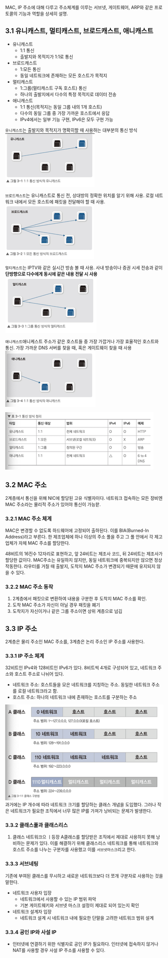 MAC, IP 주소에 대해 다루고 주소체계를 이루는 서브넷, 게이트웨어, ARP와 같은 프로토콜의 기능과 역할을 상세히 설명.

## 3.1 유니캐스트, 멀티캐스트, 브로드캐스트, 애니캐스트

- 유니캐스트
    - 1:1 통신
    - 출발지와 목적지가 1:1로 통신
- 브로드캐스트
    - 1:모든 통신
    - 동일 네트워크에 존재하는 모든 호스트가 목적지
- 멀티캐스트
    - 1:그룹(멀티캐스트 구독 호스트) 통신
    - 하나의 출발지에서 다수의 특정 목적지로 데이터 전송
- 애니캐스트
    - 1:1 통신(목적지는 동일 그룹 내의 1개 호스트)
    - 다수의 동일 그룹 중 가장 가까운 호스트에서 응답
    - IPv4에서는 일부 기능 구현, IPv6은 모두 구현 가능

`유니캐스트`는 출발지와 목적지가 명확히할 때 사용하는 대부분의 통신 방식
![alt text](image/3-1.png)

`브로드캐스트`는 유니캐스트로 통신 전, 상대방의 정확한 위치를 알기 위해 사용. 로컬 네트워크 내에서 모든 호스트에 패킷을 전달해야 할 때 사용.
![alt text](image/3-2.png)

`멀티캐스트`는 IPTV와 같은 실시간 방송 볼 때 사용. 사내 방송이나 증권 시세 전송과 같이 **단방향으로 다수에게 동시에 같은 내용 전달 시 사용**
![alt text](image/3-3.png)

`애니캐스트`애니케스트 주소가 같은 호스트들 중 가장 가깝거나 가장 효율적인 호스트와 통신. 가장 가까운 DNS 서버를 찾을 때, 혹은 게이트웨이 찾을 때 사용
![alt text](image/3-4.png)


![alt text](image/표3-1.png)

## 3.2 MAC 주소
2계층에서 통신을 위해 NIC에 할당된 고유 식별자이다. 네트워크 접속하는 모든 장비엔 MAC 주소라는 물리적 주소가 있어야 통신이 가능핟.
### 3.2.1 MAC 주소 체계
MAC은 변경할 수 없도록 하드웨어에 고정되어 출하된다. 이를 BIA(Burned-In Address)라고 부른다. 한 제조업체에 하나 이상의 주소 풀을 주고 그 풀 안에서 각 제고업체가 자체 MAC 주소를 할당한다.

48비트의 16진수 12자리로 표현하고, 앞 24비트는 제조사 코드, 뒤 24비트는 제조사가 할당한 값이다. MAC주소는 유일하지 않지만, 동일 네트워크에 중복되지만 않으면 정상 작동한다. 라우터를 거칠 때 출발지, 도착지 MAC 주소가 변경되기 때문에 유지되지 않을 수 있다.

### 3.2.2 MAC 주소 동작
1. 2계층에서 패킷으로 변환하여 내용을 구분한 후 도착지 MAC 주소를 확인.
2. 도착 MAC 주소가 자신이 아닐 경우 패킷을 폐기
3. 도착지가 자신이거나 같은 그룹 주소이면 상위 계층으로 넘김

## 3.3 IP 주소
2계층은 물리 주소인 MAC 주소를, 3계층은 논리 주소인 IP 주소를 사용한다.

### 3.3.1 IP 주소 체계
32비트인 IPv4와 128비트인 IPv6가 있다. 8비트씩 4개로 구성되어 있고, 네트워크 주소와 호스트 주소로 나뉘어 있다.

- 네트워크 주소: 호스트들을 모은 네트워크를 지칭하는 주소. 동일한 네트워크 주소를 로컬 네트워크라고 함.
- 호스트 주소: 하나의 네트워크 내에 존재하는 호스트를 구분하는 주소

![alt text](image.png)
과거에는 IP 개수에 따라 네트워크 크기를 할당하는 클래스 개념을 도입했다. 그러나 작은 네트워크가 필요한 조직에서 너무 많은 IP를 가져가 낭비되는 문제가 발생한다.

### 3.3.2 클래스풀과 클래스리스
1. 클래스 네트워크으 ㅣ등장
A클래스를 할당받은 조직에서 제대로 사용하지 못해 낭비하는 문제가 있다. 이를 해결하기 위해 클래스리스 네트워크를 통해 네트워크와 호스트 주소를 나누는 구분자를 사용했고 이를 `서브넷마스크`리고 한다.

### 3.3.3 서브네팅
기존에 부여된 클래스를 무시하고 새로운 네트워크보다 더 쪼개 구분자로 사용하는 것을 말한다.

- 네트워크 사용자 입장
    - 네트워크에서 사용할 수 있는 IP 범위 파악
    - 기본 게이트웨키와 서브넷 마스크 설정이 제대로 되어 있는지 확인
- 네트워크 설계자 입장
    - 네트워크 설계 시 네트워크 내에 필요한 단말을 고려한 네트워크 범위 설계

### 3.3.4 공인 IP와 사설 IP
- 인터넷에 연결하기 위한 식별자로 공인 IP가 필요하다. 인터넷에 접속하지 않거나 NAT를 사용할 경우 사설 IP 주소를 사용할 수 있다.
